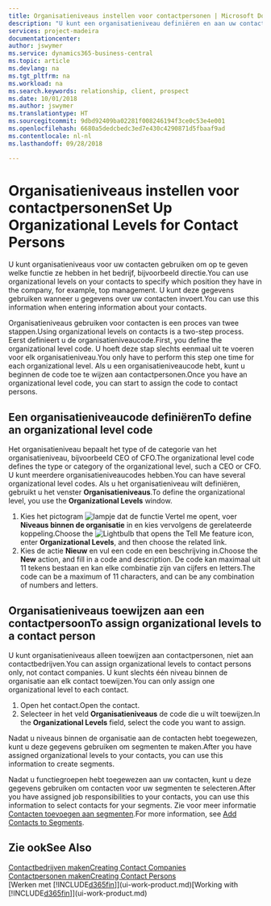 ```yaml
---
title: Organisatieniveaus instellen voor contactpersonen | Microsoft Docs
description: "U kunt een organisatieniveau definiëren en aan uw contact toewijzen om de positie aan te geven die ze binnen hun bedrijf hebben, bijvoorbeeld directie."
services: project-madeira
documentationcenter: 
author: jswymer
ms.service: dynamics365-business-central
ms.topic: article
ms.devlang: na
ms.tgt_pltfrm: na
ms.workload: na
ms.search.keywords: relationship, client, prospect
ms.date: 10/01/2018
ms.author: jswymer
ms.translationtype: HT
ms.sourcegitcommit: 9dbd92409ba02281f008246194f3ce0c53e4e001
ms.openlocfilehash: 6680a5dedcbedc3ed7e430c4290871d5fbaaf9ad
ms.contentlocale: nl-nl
ms.lasthandoff: 09/28/2018

---
```

# <a name="set-up-organizational-levels-for-contact-persons"></a><span data-ttu-id="43617-103">Organisatieniveaus instellen voor contactpersonen</span><span class="sxs-lookup"><span data-stu-id="43617-103">Set Up Organizational Levels for Contact Persons</span></span>
<span data-ttu-id="43617-104">U kunt organisatieniveaus voor uw contacten gebruiken om op te geven welke functie ze hebben in het bedrijf, bijvoorbeeld directie.</span><span class="sxs-lookup"><span data-stu-id="43617-104">You can use organizational levels on your contacts to specify which position they have in the company, for example, top management.</span></span> <span data-ttu-id="43617-105">U kunt deze gegevens gebruiken wanneer u gegevens over uw contacten invoert.</span><span class="sxs-lookup"><span data-stu-id="43617-105">You can use this information when entering information about your contacts.</span></span>

<span data-ttu-id="43617-106">Organisatieniveaus gebruiken voor contacten is een proces van twee stappen.</span><span class="sxs-lookup"><span data-stu-id="43617-106">Using organizational levels on contacts is a two-step process.</span></span> <span data-ttu-id="43617-107">Eerst definieert u de organisatieniveaucode.</span><span class="sxs-lookup"><span data-stu-id="43617-107">First, you define the organizational level code.</span></span> <span data-ttu-id="43617-108">U hoeft deze stap slechts eenmaal uit te voeren voor elk organisatieniveau.</span><span class="sxs-lookup"><span data-stu-id="43617-108">You only have to perform this step one time for each organizational level.</span></span> <span data-ttu-id="43617-109">Als u een organisatieniveaucode hebt, kunt u beginnen de code toe te wijzen aan contactpersonen.</span><span class="sxs-lookup"><span data-stu-id="43617-109">Once you have an organizational level code, you can start to assign the code to contact persons.</span></span>

## <a name="to-define-an-organizational-level-code"></a><span data-ttu-id="43617-110">Een organisatieniveaucode definiëren</span><span class="sxs-lookup"><span data-stu-id="43617-110">To define an organizational level code</span></span>
<span data-ttu-id="43617-111">Het organisatieniveau bepaalt het type of de categorie van het organisatieniveau, bijvoorbeeld CEO of CFO.</span><span class="sxs-lookup"><span data-stu-id="43617-111">The organizational level code defines the type or category of the organizational level, such a CEO  or CFO.</span></span> <span data-ttu-id="43617-112">U kunt meerdere organisatieniveaucodes hebben.</span><span class="sxs-lookup"><span data-stu-id="43617-112">You can have several organizational level codes.</span></span> <span data-ttu-id="43617-113">Als u het organisatieniveau wilt definiëren, gebruikt u het venster **Organisatieniveaus**.</span><span class="sxs-lookup"><span data-stu-id="43617-113">To define the organizational level, you use the **Organizational Levels** window.</span></span>

1. <span data-ttu-id="43617-114">Kies het pictogram ![lampje dat de functie Vertel me opent](media/ui-search/search_small.png "Vertel me wat u wilt doen"), voer **Niveaus binnen de organisatie** in en kies vervolgens de gerelateerde koppeling.</span><span class="sxs-lookup"><span data-stu-id="43617-114">Choose the ![Lightbulb that opens the Tell Me feature](media/ui-search/search_small.png "Tell me what you want to do") icon, enter **Organizational Levels**, and then choose the related link.</span></span>
2. <span data-ttu-id="43617-115">Kies de actie **Nieuw** en vul een code en een beschrijving in.</span><span class="sxs-lookup"><span data-stu-id="43617-115">Choose the **New** action, and fill in a code and description.</span></span> <span data-ttu-id="43617-116">De code kan maximaal uit 11 tekens bestaan en kan elke combinatie zijn van cijfers en letters.</span><span class="sxs-lookup"><span data-stu-id="43617-116">The code can be a maximum of 11 characters, and can be any combination of numbers and letters.</span></span>

## <a name="to-assign-organizational-levels-to-a-contact-person"></a><span data-ttu-id="43617-117">Organisatieniveaus toewijzen aan een contactpersoon</span><span class="sxs-lookup"><span data-stu-id="43617-117">To assign organizational levels to a contact person</span></span>
<span data-ttu-id="43617-118">U kunt organisatieniveaus alleen toewijzen aan contactpersonen, niet aan contactbedrijven.</span><span class="sxs-lookup"><span data-stu-id="43617-118">You can assign organizational levels to contact persons only, not contact companies.</span></span> <span data-ttu-id="43617-119">U kunt slechts één niveau binnen de organisatie aan elk contact toewijzen.</span><span class="sxs-lookup"><span data-stu-id="43617-119">You can only assign one organizational level to each contact.</span></span>

1. <span data-ttu-id="43617-120">Open het contact.</span><span class="sxs-lookup"><span data-stu-id="43617-120">Open the contact.</span></span>
2. <span data-ttu-id="43617-121">Selecteer in het veld **Organisatieniveaus** de code die u wilt toewijzen.</span><span class="sxs-lookup"><span data-stu-id="43617-121">In the **Organizational Levels** field, select the code you want to assign.</span></span>

<span data-ttu-id="43617-122">Nadat u niveaus binnen de organisatie aan de contacten hebt toegewezen, kunt u deze gegevens gebruiken om segmenten te maken.</span><span class="sxs-lookup"><span data-stu-id="43617-122">After you have assigned organizational levels to your contacts, you can use this information to create segments.</span></span>

<span data-ttu-id="43617-123">Nadat u functiegroepen hebt toegewezen aan uw contacten, kunt u deze gegevens gebruiken om contacten voor uw segmenten te selecteren.</span><span class="sxs-lookup"><span data-stu-id="43617-123">After you have assigned job responsibilities to your contacts, you can use this information to select contacts for your segments.</span></span> <span data-ttu-id="43617-124">Zie voor meer informatie [Contacten toevoegen aan segmenten](marketing-add-contact-segment.md).</span><span class="sxs-lookup"><span data-stu-id="43617-124">For more information, see [Add Contacts to Segments](marketing-add-contact-segment.md).</span></span>

## <a name="see-also"></a><span data-ttu-id="43617-125">Zie ook</span><span class="sxs-lookup"><span data-stu-id="43617-125">See Also</span></span>
[<span data-ttu-id="43617-126">Contactbedrijven maken</span><span class="sxs-lookup"><span data-stu-id="43617-126">Creating Contact Companies</span></span>](marketing-create-contact-companies.md)  
[<span data-ttu-id="43617-127">Contactpersonen maken</span><span class="sxs-lookup"><span data-stu-id="43617-127">Creating Contact Persons</span></span>](marketing-create-contact-persons.md)  
<span data-ttu-id="43617-128">[Werken met [!INCLUDE[d365fin](includes/d365fin_md.md)]](ui-work-product.md)</span><span class="sxs-lookup"><span data-stu-id="43617-128">[Working with [!INCLUDE[d365fin](includes/d365fin_md.md)]](ui-work-product.md)</span></span>  

